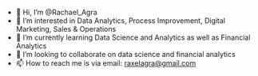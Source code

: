 - 👋 Hi, I’m @Rachael_Agra
- 👀 I’m interested in Data Analytics, Process Improvement, Digital Marketing, Sales & Operations 
- 🌱 I’m currently learning Data Science and Analytics as well as Financial Analytics
- 💞️ I’m looking to collaborate on data science and financial analytics
- 📫 How to reach me is via email: raxelagra@gmail.com

<!---
Raxelagra/Raxelagra is a ✨ special ✨ repository because its `README.md` (this file) appears on your GitHub profile.
You can click the Preview link to take a look at your changes.
--->
